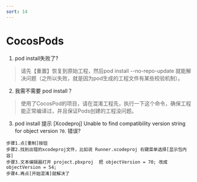 ```yaml
---
sort: 14
---
```


# CocosPods

1. pod install失败了?
> 请先【重置】恢复到原始工程，然后pod install --no-repo-update 就能解决问题（之所以失败，就是因为pod生成的工程文件有某些校验机制）。
>

2. 我需不需要 pod install？
> 使用了CocosPod的项目，请在混淆工程先，执行一下这个命令，确保工程能正常编译过，并且保证Pods创建的工程没问题。
>

3. pod install 提示 [Xcodeproj] Unable to find compatibility version string for object version `70`. 错误?
>
```
步骤1.点[重制]按钮
步骤2.找到出错的xcodeproj文件，比如说 Runner.xcodeproj 右键菜单选择[显示包内容]
步骤3.文本编辑器打开 project.pbxproj  把 objectVersion = 70; 改成 objectVersion = 54;
步骤4.再点[开始混淆]就解决了
```